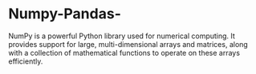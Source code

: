 # Numpy-Pandas-
NumPy is a powerful Python library used for numerical computing. It provides support for large, multi-dimensional arrays and matrices, along with a collection of mathematical functions to operate on these arrays efficiently. 
